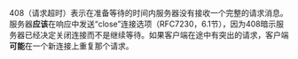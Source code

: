 408（请求超时）表示在准备等待的时间内服务器没有接收一个完整的请求消息。服务器**应该**在响应中发送“close”连接选项（RFC7230，6.1节），因为408暗示服务器已经决定关闭连接而不是继续等待。如果客户端在途中有突出的请求，客户端**可能**在一个新连接上重复那个请求。